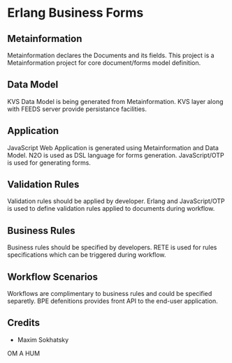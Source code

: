 Erlang Business Forms
=====================

Metainformation
---------------

Metainformation declares the Documents and its fields.
This project is a Metainformation project for core document/forms model definition.

Data Model
----------

KVS Data Model is being generated from Metainformation.
KVS layer along with FEEDS server provide persistance facilities.

Application
-----------

JavaScript Web Application is generated using Metainformation and Data Model.
N2O is used as DSL language for forms generation.
JavaScript/OTP is used for generating forms.

Validation Rules
----------------

Validation rules should be applied by developer.
Erlang and JavaScript/OTP is used to define validation
rules applied to documents during workflow.

Business Rules
--------------

Business rules should be specified by developers.
RETE is used for rules specifications which can be triggered during workflow.

Workflow Scenarios
------------------

Workflows are complimentary to business rules and could be specified separetly.
BPE defenitions provides front API to the end-user application.

Credits
-------

* Maxim Sokhatsky

OM A HUM
